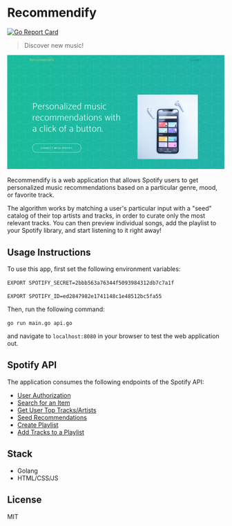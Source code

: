 
# Recommendify

[![Go Report Card](https://goreportcard.com/badge/github.com/akshay-sharma1/cis193-recommendify)](https://goreportcard.com/report/github.com/akshay-sharma1/cis193-recommendify)

> Discover new music!

![](landingPage.png)

Recommendify is a web application that allows Spotify users to get personalized music recommendations based on a particular genre, mood, or favorite track. 

The algorithm works by matching a user's particular input with a "seed" catalog of their top artists and tracks, in order to 
curate only the most relevant tracks. You can then preview individual songs, add the playlist to your Spotify library, and start listening to it right away!

## Usage Instructions
To use this app, first set the following environment variables:

``EXPORT SPOTIFY_SECRET=2bbb563a76344f5093984312db7c7a1f``

``EXPORT SPOTIFY_ID=ed2847982e1741148c1e48512bc5fa55``

Then, run the following command: 

``go run main.go api.go`` 

and navigate to ``localhost:8080`` in your browser to test the web application out.


## Spotify API
The application consumes the following endpoints of the Spotify API:
 * [User Authorization](https://developer.spotify.com/documentation/general/guides/authorization-guide/)
 * [Search for an Item](https://developer.spotify.com/documentation/web-api/reference/search/search/)
 * [Get User Top Tracks/Artists](https://developer.spotify.com/documentation/web-api/reference/personalization/get-users-top-artists-and-tracks/)
 * [Seed Recommendations](https://developer.spotify.com/web-api/get-recommendations/)
 * [Create Playlist](https://developer.spotify.com/documentation/web-api/reference/playlists/create-playlist/)
 * [Add Tracks to a Playlist](https://developer.spotify.com/documentation/web-api/reference/playlists/add-tracks-to-playlist/)
 

## Stack
* Golang
* HTML/CSS/JS


##  License
MIT

